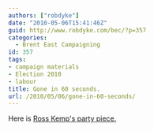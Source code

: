 ```yaml
---
authors: ["robdyke"]
date: "2010-05-06T15:41:46Z"
guid: http://www.robdyke.com/bec/?p=357
categories:
  - Brent East Campaigning
id: 357
tags:
- campaign materials
- Election 2010
- labour
title: Gone in 60 seconds.
url: /2010/05/06/gone-in-60-seconds/
---
```

Here is [Ross Kemp's party piece.](http://www.robdyke.com/bec/2010/05/05/kilburn-station-645pm/)